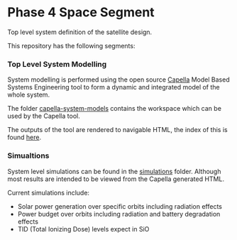 # Phase 4 Space Segment

Top level system definition of the satellite design.

This repository has the following segments:

### Top Level System Modelling

System modelling is performed using the open source [Capella](https://polarsys.org/capella) Model Based Systems Engineering tool to form a dynamic and integrated model of the whole system.

The folder [capella-system-models](capella-system-models) contains the workspace which can be used by the Capella tool.

The outputs of the tool are rendered to navigable HTML, the index of this is found [here](TBD).

### Simualtions

System level simulations can be found in the [simulations](simulations) folder.  Although most results are intended to be viewed from the Capella generated HTML.

Current simulations include:
- Solar power generation over specific orbits including radiation effects
- Power budget over orbits including radiation and battery degradation effects
- TID (Total Ionizing Dose) levels expect in SiO 
